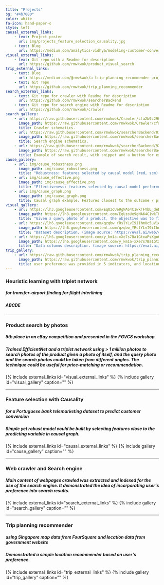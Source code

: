 ```yaml
---
title: "Projects"
bg: "#4b7080"
color: white
fa-icon: hand-paper-o
style: left
causal_external_links:
    - text: Project poster
      url: img/projects_feature_selection_causality.jpg
    - text: Blog
      url: https://medium.com/analytics-vidhya/modeling-customer-conversion-with-causality-c44d1d5cf868?source=friends_link&sk=7b2e030a9fba5d05c4205ce57f65189e
visual_external_links:
    - text: Git repo with a Readme for description
      url: https://github.com/rmwkwok/product_visual_search
trip_external_links:
    - text: Blog
      url: https://medium.com/@rmwkwok/a-trip-planning-recommender-project-b6200571c0c8
    - text: Git repo
      url: https://github.com/rmwkwok/trip_planning_recommender
search_external_links:
    - text: Git repo for crawler with Readme for description
      url: https://github.com/rmwkwok/searcherBackend
    - text: Git repo for search engine with Readme for description
      url: https://github.com/rmwkwok/crawler
search_gallery:
    - url: https://raw.githubusercontent.com/rmwkwok/Crawler/cfa2b9c2902a5d19e333887e6edf9802ff1b1ff2/architecture.png
      image_path: https://raw.githubusercontent.com/rmwkwok/Crawler/cfa2b9c2902a5d19e333887e6edf9802ff1b1ff2/architecture.png
      title: Crawler schematics.
    - url: https://raw.githubusercontent.com/rmwkwok/searcherBackend/015605f6b6a2406d5af28c962f8991a1df9283e9/architecture.png
      image_path: https://raw.githubusercontent.com/rmwkwok/searcherBackend/015605f6b6a2406d5af28c962f8991a1df9283e9/architecture.png
      title: Search engine schematics.
    - url: https://raw.githubusercontent.com/rmwkwok/searcherBackend/928bbd345a57de402ebb66715175f68157d92d04/snippetExample.png
      image_path: https://raw.githubusercontent.com/rmwkwok/searcherBackend/928bbd345a57de402ebb66715175f68157d92d04/snippetExample.png
      title: Example of search result, with snippet and a button for expressing user's preference.
cause_gallery:
    - url: img/cause_robustness.png
      image_path: img/cause_robustness.png
      title: "Robustness: features selected by causal model (red, scm) was insensitive to amount of training data, in constrast to sharp performance drop for features generated by PCA."
    - url: img/cause_effective.png
      image_path: img/cause_effective.png
      title: "Effectiveness: features selected by causal model performed better than 95% of randomly selected feature sets."
    - url: img/cause_graph.png
      image_path: img/cause_graph.png
      title: Causal graph example. Features closest to the outcome / predicting variables were selected as predictors. 
visual_gallery:
    - url: https://lh3.googleusercontent.com/EqUzoUe9gNA64C1wkTFVbL_deDmppaMXTW7gDqFKR49eAvKBde7fA8i7waxZV9LtWJptfvEq1fZ_HfsXfJv4Lrfme7PDJpxN4N1yEw4kyz44pJa9xLqman5i9b3QKqZXN7zUpHAE
      image_path: https://lh3.googleusercontent.com/EqUzoUe9gNA64C1wkTFVbL_deDmppaMXTW7gDqFKR49eAvKBde7fA8i7waxZV9LtWJptfvEq1fZ_HfsXfJv4Lrfme7PDJpxN4N1yEw4kyz44pJa9xLqman5i9b3QKqZXN7zUpHAE
      title: "Given a query photo of a product, the objective was to find the other photos of the same product in the index photo set. (image source: https://eval.ai/web/challenges/challenge-page/888/overview)"
    - url: https://lh6.googleusercontent.com/qzqbw_YRslYLvI9iIhmUc5uV1evKueMvMgmea9RCDjUaeNY6BvOIIxjoMEZhf8kbf2lMnIEZAyMkpVVFTmlC5mhGdyKPrI-3sI27YGOICvKUHBTZXagmfURI3umTLtK6HOaCahKC
      image_path: https://lh6.googleusercontent.com/qzqbw_YRslYLvI9iIhmUc5uV1evKueMvMgmea9RCDjUaeNY6BvOIIxjoMEZhf8kbf2lMnIEZAyMkpVVFTmlC5mhGdyKPrI-3sI27YGOICvKUHBTZXagmfURI3umTLtK6HOaCahKC
      title: "Dataset description. (image source: https://eval.ai/web/challenges/challenge-page/888/overview)"  
    - url: https://lh6.googleusercontent.com/y_km1a-xXe7s7Ba1GtxaPsXgoGOxfQdNDeTVNVi95oMzSMCjNh6yuUM1dv7gYehdXngURq_EKn1cd0rXQe4wBBMMkODZ1xq9ObRlYLsN2KFd7cNr3cJxWVP5G9K7VYGqs-etJKZs
      image_path: https://lh6.googleusercontent.com/y_km1a-xXe7s7Ba1GtxaPsXgoGOxfQdNDeTVNVi95oMzSMCjNh6yuUM1dv7gYehdXngURq_EKn1cd0rXQe4wBBMMkODZ1xq9ObRlYLsN2KFd7cNr3cJxWVP5G9K7VYGqs-etJKZs
      title: "Data columns description. (image source: https://eval.ai/web/challenges/challenge-page/888/overview)"
trip_gallery:
    - url: https://raw.githubusercontent.com/rmwkwok/trip_planning_recommender/49681cb00f58da8fdd63016b608dc455c2688507/c07.png
      image_path: https://raw.githubusercontent.com/rmwkwok/trip_planning_recommender/49681cb00f58da8fdd63016b608dc455c2688507/c07.png
      title: user preference was provided in 5 indicators, and locations matching the preference would be returned in the map. 
---
```

### Heuristic learning with triplet network
##### *for transfer-airport finding for flight interlining*
##### ABCDE

------

### Product search by photos
##### *5th place in an eBay competition and presented in the FGVC8 workshop*
##### Trained EfficientNet and a triplet network using > 1 million photos to search photos of the product given a photo of itself, and the query photo and the search photos could be taken from different angles. The technique could be useful for price-matching or recommendation.
{% include external_links id="visual_external_links" %}
{% include gallery id="visual_gallery" caption="" %}

___

### Feature selection with Causality
##### *for a Portuguese bank telemarketing dataset to predict customer conversion*
##### Simple yet robust model could be built by selecting features close to the predicting variable in causal graph.
{% include external_links id="causal_external_links" %}
{% include gallery id="cause_gallery" caption="" %}

___

### Web crawler and Search engine
##### Main content of webpages crawled was extracted and indexed for the use of the search engine. It demonstrated the idea of incorporating user's preference into search results.
{% include external_links id="search_external_links" %}
{% include gallery id="search_gallery" caption="" %}

___

### Trip planning recommender
##### *using Singapore map data from FourSquare and location data from government website*
##### Demonstrated a simple location recommender based on user's preference.
{% include external_links id="trip_external_links" %}
{% include gallery id="trip_gallery" caption="" %}


